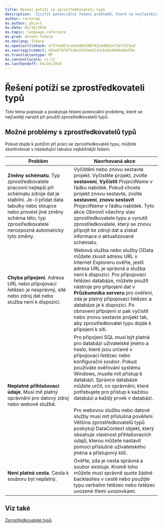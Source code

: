 ```yaml
---
title: Řešení potíží se zprostředkovateli typů
description: 'Zjistit potenciální řešení problémů, které se nejčastěji narazit při použití zprostředkovatelů typů v jazyce F #.'
author: cartermp
ms.author: phcart
ms.date: 05/16/2016
ms.topic: language-reference
ms.prod: dotnet-fsharp
ms.devlang: fsharp
ms.openlocfilehash: e7374a051ca63e003288702c6d882e72d77d71e8
ms.sourcegitcommit: 03ee570f6f528a7d23a4221dcb26a9498edbdf8c
ms.translationtype: MT
ms.contentlocale: cs-CZ
ms.lasthandoff: 04/28/2018
---
```

# <a name="troubleshooting-type-providers"></a>Řešení potíží se zprostředkovateli typů

Toto téma popisuje a poskytuje řešení potenciální problémy, které se nejčastěji narazit při použití zprostředkovatelů typů.


## <a name="possible-problems-with-type-providers"></a>Možné problémy s zprostředkovatelů typů
Pokud dojde k potížím při práci se zprostředkovateli typu, můžete zkontrolovat v následující tabulce nejběžnější řešení.



|Problém|Navrhovaná akce|
|-------|-----------------|
|**Změny schématu**. Typ zprostředkovatele pracovní nejlepší při schématu zdroje dat je stabilní. Je-li přidat data tabulky nebo sloupce nebo provést jiné změny schéma této, typ zprostředkovatele nerozpozná automaticky tyto změny.|Vyčištění nebo znovu sestavte projekt. Vyčistěte projekt, zvolte **sestavení**, **Vyčistit** *ProjectName* v řádku nabídek. Pokud chcete projekt znovu sestavte, zvolte **sestavení**, **znovu sestavit** *ProjectName* v řádku nabídek. Tyto akce Obnovit všechny stav zprostředkovatele typu a vynutit zprostředkovatele, který se znovu připojit ke zdroji dat a získat informace o aktualizované schématu.|
|**Chyba připojení**. Adresa URL nebo připojovací řetězec je nesprávný, sítě nebo zdroj dat nebo služba není k dispozici.|Webová služba nebo služby OData můžete zkusit adresu URL v Internet Exploreru ověřte, jestli adresa URL je správná a služba není k dispozici. Pro připojovací řetězec databáze, můžete použít nástroje pro připojení dat v **Průzkumníka serveru** pro ověření, zda je platný připojovací řetězec a databáze je k dispozici. Po obnovení připojení si pak vyčistit nebo znovu sestavte projekt tak, aby zprostředkovatel typu dojde k připojení k síti.|
|**Neplatné přihlašovací údaje**. Musí mít platný oprávnění pro datový zdroj nebo webové službě.|Pro připojení SQL musí být platná pro databázi uživatelské jméno a heslo, které jsou určené v připojovací řetězec nebo konfigurační soubor. Pokud používáte ověřování systému Windows, musíte mít přístup k databázi. Správce databáze můžete určit, co oprávnění, které potřebujete pro přístup k každou databázi a každý prvek v databázi.<br /><br />Pro webovou službu nebo datové služby musí mít příslušná pověření. Většina zprostředkovatelů typů poskytují DataContext objekt, který obsahuje vlastnost přihlašovacích údajů, kterou můžete nastavit pomocí příslušné uživatelského jména a přístupový klíč.|
|**Není platná cesta**. Cesta k souboru byl neplatný.|Ověřte, zda je cesta správná a soubor existuje. Kromě toho můžete musí správně quote žádné backlashes v cestě nebo použijte typu verbatim řetězec nebo řetězec uvozené třemi uvozovkami.|

## <a name="see-also"></a>Viz také
[Zprostředkovatelé typů](index.md)
